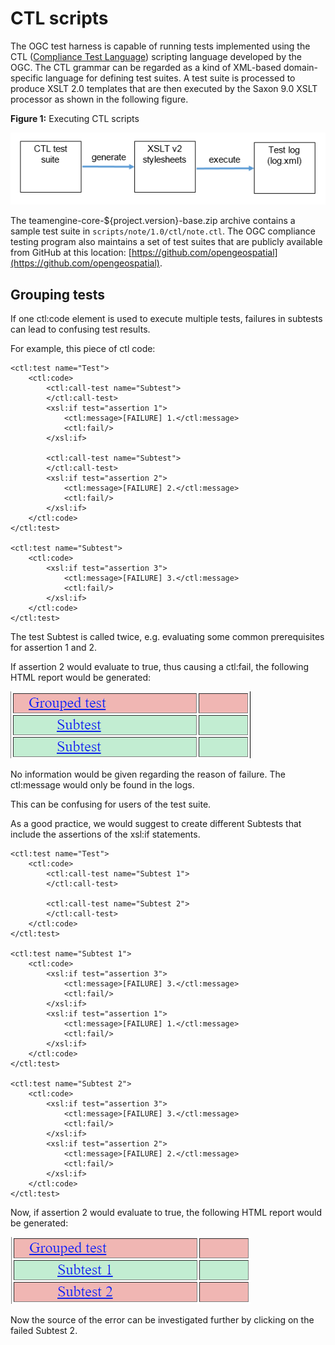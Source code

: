 # CTL scripts

The OGC test harness is capable of running tests implemented using the CTL 
([Compliance Test Language](http://portal.opengeospatial.org/files/?artifact_id=33085)) 
scripting language developed by the OGC. The CTL grammar can be regarded as a 
kind of XML-based domain-specific language for defining test suites. A test 
suite is processed to produce XSLT 2.0 templates that are then executed by the 
Saxon 9.0 XSLT processor as shown in the following figure.

__Figure 1:__ Executing CTL scripts

![Executing CTL scripts](images/ctl-execution.png)

The teamengine-core-\${project.version}-base.zip archive contains a sample test 
suite in `scripts/note/1.0/ctl/note.ctl`. The OGC compliance testing program 
also maintains a set of test suites that are publicly available from GitHub at 
this location: [https://github.com/opengeospatial](https://github.com/opengeospatial).

## Grouping tests

If one ctl:code element is used to execute multiple tests, failures in subtests can lead to confusing test results.

For example, this piece of ctl code:

	<ctl:test name="Test">
		<ctl:code>
			<ctl:call-test name="Subtest">
			</ctl:call-test>
			<xsl:if test="assertion 1">
				<ctl:message>[FAILURE] 1.</ctl:message>
				<ctl:fail/>
			</xsl:if>
			
			<ctl:call-test name="Subtest">
			</ctl:call-test>
			<xsl:if test="assertion 2">
				<ctl:message>[FAILURE] 2.</ctl:message>
				<ctl:fail/>
			</xsl:if>
		</ctl:code>
	</ctl:test>
	
	<ctl:test name="Subtest">
		<ctl:code>
			<xsl:if test="assertion 3">
				<ctl:message>[FAILURE] 3.</ctl:message>
				<ctl:fail/>
			</xsl:if>
		</ctl:code>
	</ctl:test>

The test Subtest is called twice, e.g. evaluating some common prerequisites for assertion 1 and 2.

If assertion 2 would evaluate to true, thus causing a ctl:fail, the following HTML report would	be generated:

![TestNG results summary](images/ctl-subtests-misleading.png)

No information would be given regarding the reason of failure. The ctl:message would only be found in the logs.

This can be confusing for users of the test suite.

As a good practice, we would suggest to create different Subtests that include the assertions of the xsl:if statements.

	<ctl:test name="Test">
		<ctl:code>
			<ctl:call-test name="Subtest 1">
			</ctl:call-test>
			
			<ctl:call-test name="Subtest 2">
			</ctl:call-test>
		</ctl:code>
	</ctl:test>
	
	<ctl:test name="Subtest 1">
		<ctl:code>
			<xsl:if test="assertion 3">
				<ctl:message>[FAILURE] 3.</ctl:message>
				<ctl:fail/>
			</xsl:if>
			<xsl:if test="assertion 1">
				<ctl:message>[FAILURE] 1.</ctl:message>
				<ctl:fail/>
			</xsl:if>
		</ctl:code>
	</ctl:test>
	
	<ctl:test name="Subtest 2">
		<ctl:code>
			<xsl:if test="assertion 3">
				<ctl:message>[FAILURE] 3.</ctl:message>
				<ctl:fail/>
			</xsl:if>
			<xsl:if test="assertion 2">
				<ctl:message>[FAILURE] 2.</ctl:message>
				<ctl:fail/>
			</xsl:if>
		</ctl:code>
	</ctl:test>
	
Now, if assertion 2 would evaluate to true, the following HTML report would	be generated:

![TestNG results summary](images/ctl-subtests-good-practice.png)

Now the source of the error can be investigated further by clicking on the failed Subtest 2.
